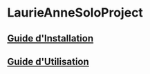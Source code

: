 # LaurieAnneSoloProject

## [Guide d'Installation](https://github.com/kwidz/LaurieAnneSoloProject/blob/main/GuideInstallation.md)

## [Guide d'Utilisation](https://github.com/kwidz/LaurieAnneSoloProject/blob/main/GuideUtilisation.md)
